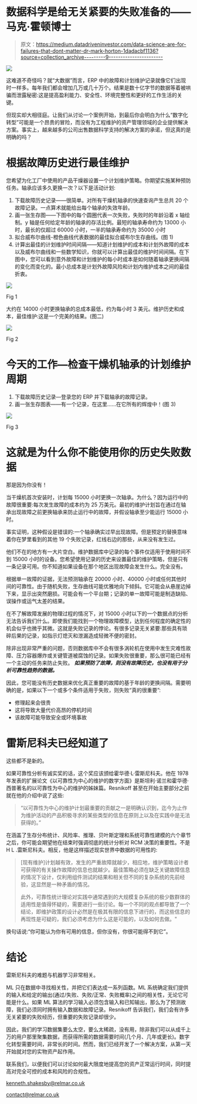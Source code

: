 # 数据科学是给无关紧要的失败准备的——马克·霍顿博士

> 原文：<https://medium.datadriveninvestor.com/data-science-are-for-failures-that-dont-matter-dr-mark-horton-1dadacbf1136?source=collection_archive---------9----------------------->

![](img/074773376bfdb76088f3e721d470bdfb.png)

这难道不奇怪吗？就“大数据”而言，ERP 中的故障和计划维护记录就像它们出现时一样多。每年我们都会增加几万或几十万个。结果是数十亿字节的数据等着被哄骗而泄露秘密:这是提高盈利能力、安全性、环境完整性和更好的工作生活的关键。

但现实却大相径庭。让我们从讨论一个案例开始，到最后你会明白为什么“数字化转型”可能是一个昂贵的冒险，而没有为工程维护的资产管理领域的企业提供解决方案。事实上，越来越多的公司出售数据科学支持的解决方案的承诺，但这真的是明确的吗？

# 根据故障历史进行最佳维护

您希望为化工厂中使用的产品干燥器设置一个计划维护策略。你期望实施某种预防任务。轴承应该多久更换一次？以下是活动计划:

1.  下载故障历史记录——很简单。对所有干燥机轴承的快速查询产生总共 20 个故障记录。一点算术就能给出每个轴承的失效年龄。
2.  画一张生存图——下图中的每个圆圈代表一次失败，失败时的年龄沿着 x 轴绘制。y 轴是任何给定年龄的轴承的存活比例。最短的轴承寿命约为 13000 小时，最长的仅超过 60000 小时，一半的轴承寿命约为 35000 小时
3.  拟合威布尔曲线-橙色曲线代表数据的最佳拟合威布尔生存曲线。(图 1)
4.  计算出最佳的计划维护时间间隔——知道计划维护的成本和计划外故障的成本以及威布尔曲线和一些数学知识，你就可以计算出最佳的维护时间间隔。在下图中，您可以看到意外故障和计划维护的每小时成本是如何随着轴承更换间隔的变化而变化的。最小总成本是计划外故障风险和计划内维护成本之间的最佳折衷。

![](img/8166ccabbf411165d956d6f470efd210.png)

Fig 1

大约在 14000 小时更换轴承的总成本最低，约为每小时 3 美元。维护历史和成本，最佳维护:这是一个完美的结果。(图二)

![](img/125360eef5d19b2b4b6754ada1fca23a.png)

Fig 2

# 今天的工作—检查干燥机轴承的计划维护周期

1.  下载故障历史记录—登录您的 ERP 并下载轴承的故障记录。
2.  画一张生存图表——有一个记录，在这里……在它所有的辉煌中！(图 3)

![](img/4d0a037a50ca8562b52ad5ffde06496f.png)

Fig 3

# 这就是为什么你不能使用你的历史失败数据

那是因为你没有！

当干燥机首次安装时，计划每 15000 小时更换一次轴承。为什么？因为运行中的故障很重要:每次发生故障的成本约为 25 万美元。最初的维护计划旨在通过在轴承出现故障之前更换轴承来防止运行中的故障，并假设轴承至少能运行 15000 小时。

事实证明，这种假设是错误的:一个轴承确实过早出现故障。但是预定的替换意味着你在梦里看到的其他 19 个失败记录，红线右边的那些，从来没有发生过。

他们不在的地方有一大片空白。维护数据库中记录的每个事件仅适用于使用时间不到 15000 小时的设备。您希望使用记录的历史来设置最佳的维护策略，但是只有一条记录可用。你不知道如果设备在那个地区出现故障会发生什么。完全没有。

根据单一故障的证据，无法预测轴承在 20000 小时、40000 小时或任何其他时间的可靠性。由于随机失败，生存曲线可能优雅地向下倾斜。它可能会从悬崖边掉下来，显示出突然磨损。可能会有一个平台期；记录的单一故障可能是制造缺陷、误操作或运气太差的结果。

在不了解故障发展的物理过程的情况下，对 15000 小时以下的一个数据点的分析无法告诉我们什么。即使我们能找到一个物理故障模型，达到任何程度的确定性的机会似乎也微乎其微。这就是失败记录的悖论。有很多记录无关紧要:那些具有琐碎后果的记录，如指示灯熄灭和泄漏造成轻微不便的密封。

除非出现非常严重的问题，否则数据库中不会有很多涡轮机在使用中发生灾难性故障、压力容器爆炸或关键管道被腐蚀的记录。如果失败很重要，那么很可能已经有一个主动的任务来防止失败。 ***如果预防了故障，则没有故障历史，也没有用于分析可靠性趋势的数据。***

因此，您可能没有历史数据来优化真正重要的故障的基于年龄的更换间隔。需要明确的是，如果以下一个或多个条件适用于失败，则失败“真的很重要”:

*   修理起来会很贵
*   这将导致大量代价高昂的停机时间
*   该故障可能导致安全或环境事故

# 雷斯尼科夫已经知道了

这些都不是新的。

如果可靠性分析有诚实奖的话，这个奖应该颁给霍华德·L·雷斯尼科夫。他在 1978 年发表的扩展论文《以可靠性为中心的维护的数学方面》是斯坦利·诺兰和霍华德·西普著名的以可靠性为中心的维护的姊妹篇。Resnikoff 甚至在开始主要部分之前就在他的介绍中说了这些:

> “以可靠性为中心的维护计划最重要的贡献之一是明确认识到，迄今为止作为维护活动的产品积极寻求的某些类型的信息在原则上以及在实践中是无法获得的。”

在涵盖了生存分布统计、风险率、推理、贝叶斯定理和系统可靠性建模的六个章节之后，你可能会期望他在结束时强调彻底的统计分析对 RCM 决策的重要性。不是 H L .雷斯尼科夫。相反，他是这样描述现实世界中数据的可用性的:

> [现有维护]计划越有效，发生的严重故障就越少，相应地，维护策略设计者可获得的有关操作故障的信息也就越少。最佳策略必须在缺乏关键故障信息的情况下设计，仅利用组件测试的结果和相关但不同的复杂系统的先前经验，这显然是一种矛盾的情况。
> 
> 此外，可靠性统计理论对实践中通常遇到的大规模复杂系统的极少数群体的适用性是值得怀疑的，需要进行一些讨论。每一个不同的观点都导致了一个结论，即维护政策的设计必然是在极其有限的信息下进行的，而这些信息的再现性是可疑的，我们必须考虑为什么这是可能的，以及如何去做。"

换句话说:“你可能认为你有可用的信息，但你没有，你很可能得不到它”。

# 结论

雷斯尼科夫的难题与机器学习非常相关。

ML 只在数据中寻找相关性，并把它们表达成一系列函数。ML 系统确定我们提供的输入和给定的输出(通过/失败、失败/正常、失败概率)之间的相关性，无论它可能是什么。如果 ML 算法的学习输入必须包含输入和已知输出，那么为了预测故障，我们必须同时拥有输入数据和故障记录。Resnikoff 告诉我们，我们会有许多无关紧要的失败经历，但重要的失败记录却很少。

因此，我们的学习数据集要么太空，要么太稀疏，没有用，除非我们可以从成千上万的用户那里聚集数据，而获得所需的数据需要时间(几个月、几年或更长)。数字化转型需要时间，非常长的时间。然而，我们已经开发了一个解决方案，从第一天开始就对您的实物资产起作用。

联系我们，以便我们可以讨论如何最大限度地提高您的资产正常运行时间，同时提高对完全可控的成本和风险的合规性。

[kenneth.shakesby@relmar.co.uk](http://kenneth.shakesby@relmar.co.uk)

contact@relmar.co.uk